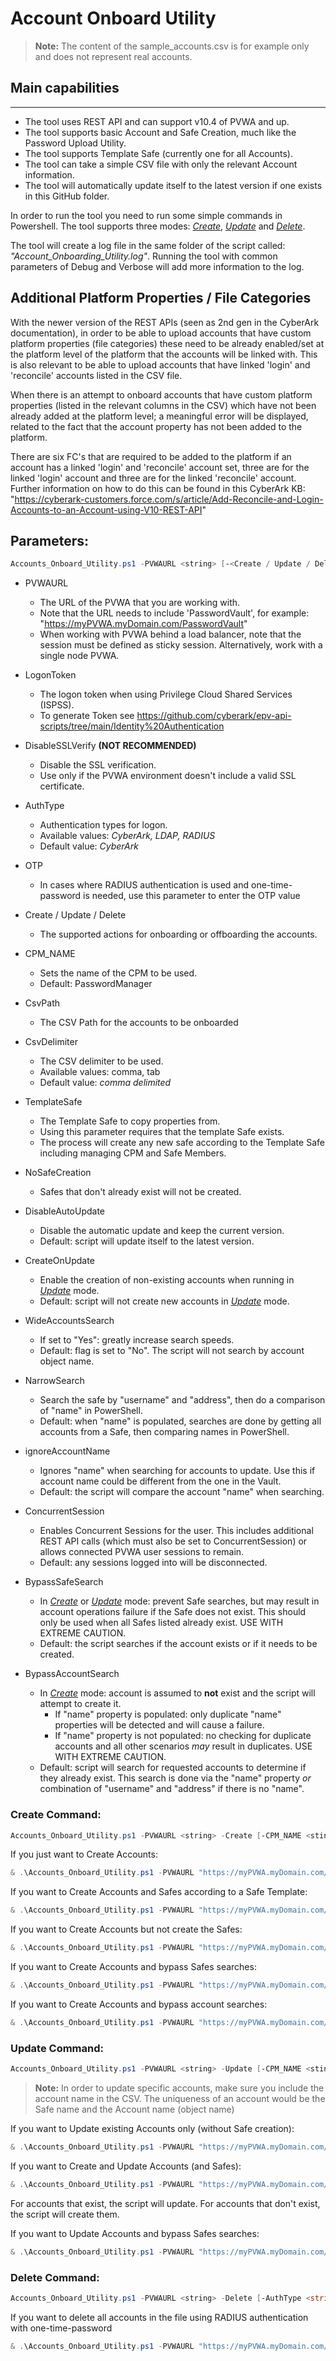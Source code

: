 # Account Onboard Utility

> **Note:** The content of the sample_accounts.csv is for example only and does not represent real accounts.

## Main capabilities
-----------------
- The tool uses REST API and can support v10.4 of PVWA and up.
- The tool supports basic Account and Safe Creation, much like the Password Upload Utility.
- The tool supports Template Safe (currently one for all Accounts).
- The tool can take a simple CSV file with only the relevant Account information.
- The tool will automatically update itself to the latest version if one exists in this GitHub folder.

In order to run the tool you need to run some simple commands in Powershell.
The tool supports three modes: [*Create*](#create-command), [*Update*](#update-command) and [*Delete*](#delete-command).

The tool will create a log file in the same folder of the script called: _"Account_Onboarding_Utility.log"_.
Running the tool with common parameters of Debug and Verbose will add more information to the log.

## Additional Platform Properties / File Categories
With the newer version of the REST APIs (seen as 2nd gen in the CyberArk documentation), in order to be able to upload accounts that have custom platform properties (file categories) these need to be already enabled/set at the platform level of the platform that the accounts will be linked with. This is also relevant to be able to upload accounts that have linked 'login' and 'reconcile' accounts listed in the CSV file.

When there is an attempt to onboard accounts that have custom platform properties (listed in the relevant columns in the CSV) which have not been already added at the platform level; a meaningful error will be displayed, related to the fact that the account property has not been added to the platform.

There are six FC's that are required to be added to the platform if an account has a linked 'login' and 'reconcile' account set, three are for the linked 'login' account and three are for the linked 'reconcile' account. Further information on how to do this can be found in this CyberArk KB:
 "https://cyberark-customers.force.com/s/article/Add-Reconcile-and-Login-Accounts-to-an-Account-using-V10-REST-API"

## Parameters:
```powershell
Accounts_Onboard_Utility.ps1 -PVWAURL <string> [-<Create / Update / Delete>] [-AuthType] [-OTP] [-TemplateSafe] [-CsvPath] [-CsvDelimiter] [-DisableSSLVerify] [-NoSafeCreation] [-DisableAutoUpdate] [-CreateOnUpdate] -[ConcurrentSession] [-BypassSafeSearch] [-BypassAccountSearch]
```
- PVWAURL
	- The URL of the PVWA that you are working with. 
	- Note that the URL needs to include 'PasswordVault', for example: "https://myPVWA.myDomain.com/PasswordVault"
	- When working with PVWA behind a load balancer, note that the session must be defined as sticky session. Alternatively, work with a single node PVWA.

- LogonToken
	- The logon token when using Privilege Cloud Shared Services (ISPSS).
	- To generate Token see https://github.com/cyberark/epv-api-scripts/tree/main/Identity%20Authentication 

- DisableSSLVerify
	**(NOT RECOMMENDED)**
	- Disable the SSL verification.
	- Use only if the PVWA environment doesn't include a valid SSL certificate.

- AuthType
	- Authentication types for logon. 
	- Available values: _CyberArk, LDAP, RADIUS_
	- Default value: _CyberArk_

- OTP
	- In cases where RADIUS authentication is used and one-time-password is needed, use this parameter to enter the OTP value

- Create / Update / Delete
	- The supported actions for onboarding or offboarding the accounts.

- CPM_NAME
	- Sets the name of the CPM to be used. 
	- Default: PasswordManager

- CsvPath
	- The CSV Path for the accounts to be onboarded

- CsvDelimiter
	- The CSV delimiter to be used.
	- Available values: comma, tab
	- Default value: _comma delimited_

- TemplateSafe
	- The Template Safe to copy properties from.
	- Using this parameter requires that the template Safe exists.
	- The process will create any new safe according to the Template Safe including managing CPM and Safe Members.

- NoSafeCreation
	- Safes that don't already exist will not be created.

- DisableAutoUpdate
	- Disable the automatic update and keep the current version.
	- Default: script will update itself to the latest version.

- CreateOnUpdate
	- Enable the creation of non-existing accounts when running in [*Update*](#update-command) mode.
	- Default: script will not create new accounts in [*Update*](#update-command) mode.

- WideAccountsSearch
	- If set to "Yes": greatly increase search speeds.
	- Default: flag is set to "No". The script will not search by account object name.

- NarrowSearch
	- Search the safe by "username" and "address", then do a comparison of "name" in PowerShell.
	- Default: when "name" is populated, searches are done by getting all accounts from a Safe, then comparing names in PowerShell.

- ignoreAccountName
	- Ignores "name" when searching for accounts to update. Use this if account name could be different from the one in the Vault.
	- Default: the script will compare the account "name" when searching.

- ConcurrentSession
	- Enables Concurrent Sessions for the user. This includes additional REST API calls (which must also be set to ConcurrentSession) or allows connected PVWA user sessions to remain.
	- Default: any sessions logged into will be disconnected.

- BypassSafeSearch
	- In [*Create*](#create-command) or [*Update*](#update-command) mode: prevent Safe searches, but may result in account operations failure if the Safe does not exist. This should only be used when all Safes listed already exist. USE WITH EXTREME CAUTION.
	- Default: the script searches if the account exists or if it needs to be created.

- BypassAccountSearch
	- In [*Create*](#create-command) mode: account is assumed to **not** exist and the script will attempt to create it. 
		- If "name" property is populated: only duplicate "name" properties will be detected and will cause a failure.
		- If "name" property is not populated: no checking for duplicate accounts and all other scenarios *may* result in duplicates. USE WITH EXTREME CAUTION.
	- Default: script will search for requested accounts to determine if they already exist. This search is done via the "name" property *or* combination of "username" and "address" if there is no "name".

### Create Command:
```powershell
Accounts_Onboard_Utility.ps1 -PVWAURL <string> -Create [-CPM_NAME <sting>] [-AuthType <string>] [-LogonToken $token] [-OTP <string>] [-TemplateSafe <string>] [-CsvPath <string>] [-CsvDelimiter <string>] [-DisableSSLVerify] [-NoSafeCreation] [<CommonParameters>]
```

If you just want to Create Accounts:
```powershell
& .\Accounts_Onboard_Utility.ps1 -PVWAURL "https://myPVWA.myDomain.com/PasswordVault"  -CsvPath .\accounts.csv -Create
```

If you want to Create Accounts and Safes according to a Safe Template:
```powershell
& .\Accounts_Onboard_Utility.ps1 -PVWAURL "https://myPVWA.myDomain.com/PasswordVault" -CsvPath .\accounts.csv -Create -TemplateSafe “MyTemplateSafe”
```

If you want to Create Accounts but not create the Safes:
```powershell
& .\Accounts_Onboard_Utility.ps1 -PVWAURL "https://myPVWA.myDomain.com/PasswordVault" -CsvPath .\accounts.csv -Create -NoSafeCreation
```

If you want to Create Accounts and bypass Safes searches:
```powershell
& .\Accounts_Onboard_Utility.ps1 -PVWAURL "https://myPVWA.myDomain.com/PasswordVault" -CsvPath .\accounts.csv -Create -BypassSafeSearch
```

If you want to Create Accounts and bypass account searches:
```powershell
& .\Accounts_Onboard_Utility.ps1 -PVWAURL "https://myPVWA.myDomain.com/PasswordVault" -CsvPath .\accounts.csv -Create -BypassAccountSearch
```

### Update Command:
```powershell
Accounts_Onboard_Utility.ps1 -PVWAURL <string> -Update [-CPM_NAME <sting>] [-AuthType <string>] [-LogonToken $token] [-OTP <string>] [-CsvPath <string>] [-CsvDelimiter <string>] [-DisableSSLVerify] [-NoSafeCreation] [<CommonParameters>]
```

> **Note:** In order to update specific accounts, make sure you include the account name in the CSV. The uniqueness of an account would be the Safe name and the Account name (object name)

If you want to Update existing Accounts only (without Safe creation):
```powershell
& .\Accounts_Onboard_Utility.ps1 -PVWAURL "https://myPVWA.myDomain.com/PasswordVault" -CsvPath .\accounts.csv -Update -NoSafeCreation
```

If you want to Create and Update Accounts (and Safes):
```powershell
& .\Accounts_Onboard_Utility.ps1 -PVWAURL "https://myPVWA.myDomain.com/PasswordVault" -CsvPath .\accounts.csv -Update -CreateOnUpdate
```
For accounts that exist, the script will update.
For accounts that don't exist, the script will create them.

If you want to Update Accounts and bypass Safes searches:
```powershell
& .\Accounts_Onboard_Utility.ps1 -PVWAURL "https://myPVWA.myDomain.com/PasswordVault" -CsvPath .\accounts.csv -Update -BypassSafeSearch
```

### Delete Command:
```powershell
Accounts_Onboard_Utility.ps1 -PVWAURL <string> -Delete [-AuthType <string>] [-LogonToken $token] [-OTP <string>] [-CsvPath <string>] [-CsvDelimiter <string>] [-DisableSSLVerify] [<CommonParameters>]
```

If you want to delete all accounts in the file using RADIUS authentication with one-time-password
```powershell
& .\Accounts_Onboard_Utility.ps1 -PVWAURL "https://myPVWA.myDomain.com/PasswordVault" -AuthType "radius" -OTP 1234 -CsvPath .\accounts.csv -Delete
```
